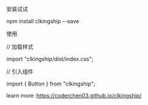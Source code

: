 安装试试

npm install clkingship --save

使用

// 加载样式

import "clkingship/dist/index.css";

// 引入组件

import { Button } from "clkingship";

learn more :https://coderchen03.github.io/clkingship/
